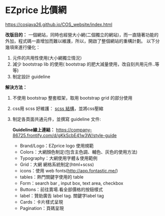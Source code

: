 # EZprice 比價網 
https://cosjava26.github.io/COS_website/index.html

**改版目的：**
一個網站，同時也經營大小網(二個獨立的網站)，而一直隨著功能的外加，程式碼一直增加而難以維護，所以，開啟了整個網站的重構計劃。
以下分幾項來進行優化：
1. 元件的共用性使用(大小網獨立情況）
2. 減少 bootstrap lib 的使用( bootstrap 的肥大減量使用，改自刻共用元件..等等) 
3. 制定設計 guideline

**解決方法：**
1. 不使用 bootstrap 整套框架，取用 bootstrap grid 的部分使用
2. css用 scss 好維護：
[scss 結構](/sass/create.scss)，並將css壓縮
3. 制定各頁面共通元件，並撰寫 guideline 文件:

    **Guideline線上連結：** https://company-86725.frontify.com/d/gKkScbE41w3W/style-guide
    - Brand/Logo：EZprice logo 使用規範
    - Colors：大網顏色制定(包含主色調、輔色、灰色的使用方法)
    - Typography：大網使用字體＆使用範例
    - Grid：大網 網格系統制定(html+scss)
    - icons：使用 web fonts(http://app.fontastic.me/)
    - tables：熱門關鍵字使用的 table
    - Form：search bar , input box, text area, checkbox
    - Buttons：前往賣場.看全部價格的按鈕樣式
    - label：贊助廣告 label tag. 關鍵字label tag
    - Cards：卡片樣式呈現
    - Pagination：頁碼呈現

